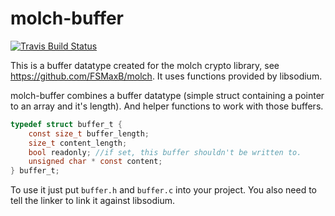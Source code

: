 molch-buffer
============

[![Travis Build Status](https://travis-ci.org/FSMaxB/molch-buffer.svg?branch=master)](https://travis-ci.org/FSMaxB/molch-buffer)

This is a buffer datatype created for the molch crypto library, see https://github.com/FSMaxB/molch. It uses functions provided by libsodium.

molch-buffer combines a buffer datatype (simple struct containing a pointer to an array and it's length). And helper functions to work with those buffers.
```c
typedef struct buffer_t {
	const size_t buffer_length;
	size_t content_length;
	bool readonly; //if set, this buffer shouldn't be written to.
	unsigned char * const content;
} buffer_t;
```

To use it just put `buffer.h` and `buffer.c` into your project. You also need to tell the linker to link it against libsodium.
